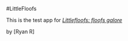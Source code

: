 #LittleFloofs

This is the test app for 
[*Littlefloofs: floofs galore*](http://littlefloofs.com)

by [Ryan R]